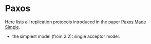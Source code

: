 # Paxos

Here lists all replication protocols introduced in the paper [Paxos Made Simple](https://lamport.azurewebsites.net/pubs/paxos-simple.pdf).

- the simplest model (from 2.2): single acceptor model.